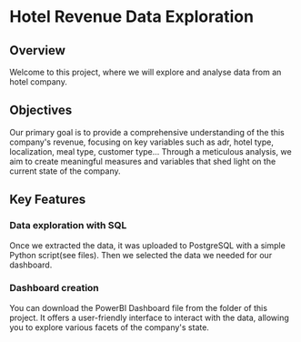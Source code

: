 # Hotel Revenue Data Exploration
## Overview
Welcome to this project, where we will explore and analyse data from an hotel company. 
## Objectives
Our primary goal is to provide a comprehensive understanding of the this company's revenue, focusing on key variables such as adr, hotel type, localization, meal type, customer type... Through a meticulous analysis, we aim to create meaningful measures and variables that shed light on the current state of the company.
## Key Features
### Data exploration with SQL
Once we extracted the data, it was uploaded to PostgreSQL with a simple Python script(see files). Then we selected the data we needed for our dashboard. 
### Dashboard creation
You can download the PowerBI Dashboard file from the folder of this project. It offers a user-friendly interface to interact with the data, allowing you to explore various facets of the company's state.
